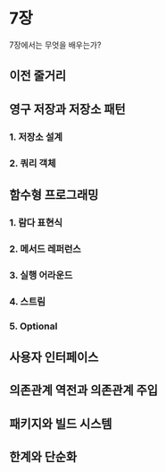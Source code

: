 # 7장

7장에서는 무엇을 배우는가? 

## 이전 줄거리

## 영구 저장과 저장소 패턴

### 1. 저장소 설계

### 2. 쿼리 객체

## 함수형 프로그래밍

### 1. 람다 표현식

### 2. 메서드 레퍼런스

### 3. 실행 어라운드

### 4. 스트림

### 5. Optional

## 사용자 인터페이스

## 의존관계 역전과 의존관계 주입

## 패키지와 빌드 시스템

## 한계와 단순화


